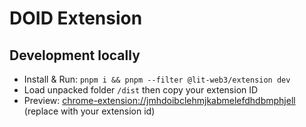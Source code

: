 # DOID Extension

## Development locally

- Install & Run: `pnpm i && pnpm --filter @lit-web3/extension dev`
- Load unpacked folder `/dist` then copy your extension ID
- Preview: [chrome-extension://jmhdoibclehmjkabmelefdhdbmphjell](chrome-extension://jmhdoibclehmjkabmelefdhdbmphjell) (replace with your extension id)
